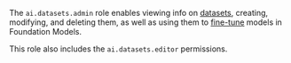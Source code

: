 The `ai.datasets.admin` role enables viewing info on [datasets](../../../foundation-models/dataset/api-ref/grpc/index.md), creating, modifying, and deleting them, as well as using them to [fine-tune](../../../foundation-models/concepts/tuning/index.md#fm-tuning) models in Foundation Models.

This role also includes the `ai.datasets.editor` permissions.
